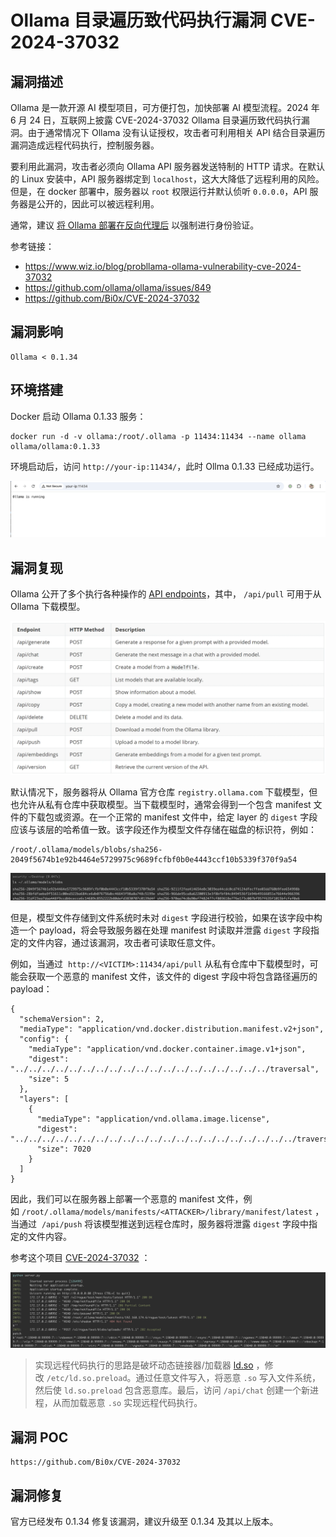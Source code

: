 # Ollama 目录遍历致代码执行漏洞 CVE-2024-37032

## 漏洞描述

Ollama 是一款开源 AI 模型项目，可方便打包，加快部署 AI 模型流程。2024 年 6 月 24 日，互联网上披露 CVE-2024-37032 Ollama 目录遍历致代码执行漏洞。由于通常情况下 Ollama 没有认证授权，攻击者可利用相关 API 结合目录遍历漏洞造成远程代码执行，控制服务器。

要利用此漏洞，攻击者必须向 Ollama API 服务器发送特制的 HTTP 请求。在默认的 Linux 安装中，API 服务器绑定到 `localhost`，这大大降低了远程利用的风险。但是，在 docker 部署中，服务器以 `root` 权限运行并默认侦听 `0.0.0.0`，API 服务器是公开的，因此可以被远程利用。

通常，建议 [将 Ollama 部署在反向代理后](https://github.com/ollama/ollama/issues/849) 以强制进行身份验证。

参考链接：

- https://www.wiz.io/blog/probllama-ollama-vulnerability-cve-2024-37032
- https://github.com/ollama/ollama/issues/849
- https://github.com/Bi0x/CVE-2024-37032

## 漏洞影响

```
Ollama < 0.1.34
```

## 环境搭建

Docker 启动 Ollama 0.1.33 服务：

```
docker run -d -v ollama:/root/.ollama -p 11434:11434 --name ollama ollama/ollama:0.1.33
```

环境启动后，访问 `http://your-ip:11434/`，此时 Ollma 0.1.33 已经成功运行。

![](images/Ollama%20目录遍历致代码执行漏洞%20CVE-2024-37032/image-20241107102342624.png)

## 漏洞复现

Ollama 公开了多个执行各种操作的 [API endpoints](https://github.com/ollama/ollama/blob/main/docs/api.md)，其中， `/api/pull` 可用于从 Ollama 下载模型。

![](images/Ollama%20目录遍历致代码执行漏洞%20CVE-2024-37032/image-20241107094826037.png)

默认情况下，服务器将从 Ollama 官方仓库 `registry.ollama.com` 下载模型，但也允许从私有仓库中获取模型。当下载模型时，通常会得到一个包含 manifest 文件的下载包或资源。在一个正常的 manifest 文件中，给定 layer 的 `digest` 字段应该与该层的哈希值一致。该字段还作为模型文件存储在磁盘的标识符，例如：

```
/root/.ollama/models/blobs/sha256-2049f5674b1e92b4464e5729975c9689fcfbf0b0e4443ccf10b5339f370f9a54
```

![](images/Ollama%20目录遍历致代码执行漏洞%20CVE-2024-37032/image-20241107110501091.png)

但是，模型文件存储到文件系统时未对 `digest` 字段进行校验，如果在该字段中构造一个 payload，将会导致服务器在处理 manifest 时读取并泄露 `digest` 字段指定的文件内容，通过该漏洞，攻击者可读取任意文件。

例如，当通过  `http://<VICTIM>:11434/api/pull` 从私有仓库中下载模型时，可能会获取一个恶意的 manifest 文件，该文件的 digest 字段中将包含路径遍历的 payload：

```
{
  "schemaVersion": 2,
  "mediaType": "application/vnd.docker.distribution.manifest.v2+json",
  "config": {
    "mediaType": "application/vnd.docker.container.image.v1+json",
    "digest": "../../../../../../../../../../../../../../../../../../../traversal",
    "size": 5
  },
  "layers": [
    {
      "mediaType": "application/vnd.ollama.image.license",
      "digest": "../../../../../../../../../../../../../../../../../../../../../traversal",
      "size": 7020
    }
  ]
}
```

因此，我们可以在服务器上部署一个恶意的 manifest 文件，例如 `/root/.ollama/models/manifests/<ATTACKER>/library/manifest/latest` ，当通过  `/api/push` 将该模型推送到远程仓库时，服务器将泄露 `digest` 字段中指定的文件内容。

参考这个项目 [CVE-2024-37032]( https://github.com/Bi0x/CVE-2024-37032) ：

![](images/Ollama%20目录遍历致代码执行漏洞%20CVE-2024-37032/image-20241107135451081.png)

> 实现远程代码执行的思路是破坏动态链接器/加载器 [ld.so](https://man7.org/linux/man-pages/man8/ld.so.8.html) ，修改 `/etc/ld.so.preload`。通过任意文件写入，将恶意 `.so` 写入文件系统，然后使 `ld.so.preload` 包含恶意库。最后，访问 `/api/chat` 创建一个新进程，从而加载恶意 `.so` 实现远程代码执行。

## 漏洞 POC

```shell
https://github.com/Bi0x/CVE-2024-37032
```

## 漏洞修复

官方已经发布 0.1.34 修复该漏洞，建议升级至 0.1.34 及其以上版本。
